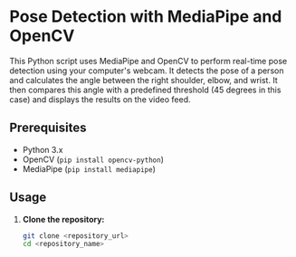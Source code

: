# Pose Detection with MediaPipe and OpenCV

This Python script uses MediaPipe and OpenCV to perform real-time pose detection using your computer's webcam. It detects the pose of a person and calculates the angle between the right shoulder, elbow, and wrist. It then compares this angle with a predefined threshold (45 degrees in this case) and displays the results on the video feed.

## Prerequisites

- Python 3.x
- OpenCV (`pip install opencv-python`)
- MediaPipe (`pip install mediapipe`)

## Usage

1. **Clone the repository:**
   ```bash
   git clone <repository_url>
   cd <repository_name>